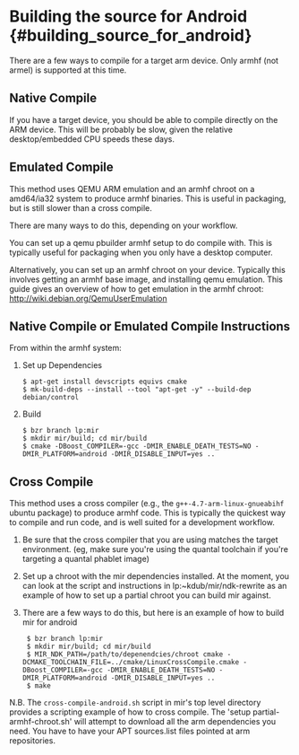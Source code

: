 Building the source for Android {#building_source_for_android}
===============================

There are a few ways to compile for a target arm device. Only armhf (not armel)
is supported at this time.

Native Compile
--------------

If you have a target device, you should be able to compile directly on the ARM
device. This will be probably be slow, given the relative desktop/embedded CPU
speeds these days.

Emulated Compile
----------------

This method uses QEMU ARM emulation and an armhf chroot on a amd64/ia32 system
to produce armhf binaries. This is useful in packaging, but is still slower
than a cross compile.

There are many ways to do this, depending on your workflow.

You can set up a qemu pbuilder armhf setup to do compile with. This is typically
useful for packaging when you only have a desktop computer.

Alternatively, you can set up an armhf chroot on your device. Typically this
involves getting an armhf base image, and installing qemu emulation. This guide
gives an overview of how to get emulation in the armhf chroot:
http://wiki.debian.org/QemuUserEmulation

Native Compile or Emulated Compile Instructions
-----------------------------------------------

From within the armhf system:

1. Set up Dependencies

       $ apt-get install devscripts equivs cmake
       $ mk-build-deps --install --tool "apt-get -y" --build-dep debian/control

2. Build

       $ bzr branch lp:mir
       $ mkdir mir/build; cd mir/build
       $ cmake -DBoost_COMPILER=-gcc -DMIR_ENABLE_DEATH_TESTS=NO -DMIR_PLATFORM=android -DMIR_DISABLE_INPUT=yes ..

Cross Compile
-------------

This method uses a cross compiler (e.g., the `g++-4.7-arm-linux-gnueabihf`
ubuntu package) to produce armhf code. This is typically the quickest way to
compile and run code, and is well suited for a development workflow.

1. Be sure that the cross compiler that you are using matches the target
   environment. (eg, make sure you're using the quantal toolchain if you're
   targeting a quantal phablet image)

2. Set up a chroot with the mir dependencies installed. At the moment, you
   can look at the script and instructions in lp:~kdub/mir/ndk-rewrite as an
   example of how to set up a partial chroot you can build mir against.

3. There are a few ways to do this, but here is an example of how to build mir for android

        $ bzr branch lp:mir
        $ mkdir mir/build; cd mir/build
        $ MIR_NDK_PATH=/path/to/depenendcies/chroot cmake -DCMAKE_TOOLCHAIN_FILE=../cmake/LinuxCrossCompile.cmake -DBoost_COMPILER=-gcc -DMIR_ENABLE_DEATH_TESTS=NO -DMIR_PLATFORM=android -DMIR_DISABLE_INPUT=yes ..
        $ make

N.B. The `cross-compile-android.sh` script in mir's top level directory
provides a scripting example of how to cross compile. The 'setup partial-armhf-chroot.sh' will attempt to download all the arm dependencies you need. You have to have your APT sources.list files pointed at arm repositories.

